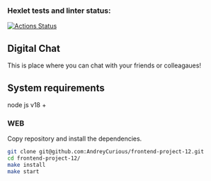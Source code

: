 ### Hexlet tests and linter status:
[![Actions Status](https://github.com/AndreyCurious/frontend-project-12/workflows/hexlet-check/badge.svg)](https://github.com/AndreyCurious/frontend-project-12/actions)

## Digital Chat 
This is place where you can chat with your friends or colleagaues!

## System requirements
node  js v18 +

### WEB 

Copy repository and install the dependencies.

```sh
git clone git@github.com:AndreyCurious/frontend-project-12.git
cd frontend-project-12/
make install
make start
```
